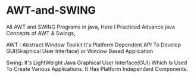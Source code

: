 # AWT-and-SWING
All AWT and SWING Programs in java,
Here I Practiced Advance java Concepts of AWT & Swings,

AWT : Abstract Window Toolkit 
It's Platform Dependent API To Develop GUI(Graphical User Interface) or Window Based Application

Swing: 
It's LightWeight Java Graphical User Interface(GUI) Which Is Used To Create Various Applications.
It Has Platform Independent Components.
